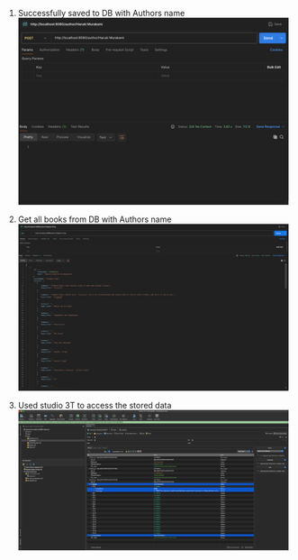 1. Successfully saved to DB with Authors name
![POST.png](src%2Fmain%2Fresources%2Fimages%2FPOST.png)

2. Get all books from DB with Authors name
![GET.png](src%2Fmain%2Fresources%2Fimages%2FGET.png)

3. Used studio 3T to access the stored data
![Studio3T.png](src%2Fmain%2Fresources%2Fimages%2FStudio3T.png)